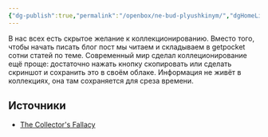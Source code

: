 ```yaml
---
{"dg-publish":true,"permalink":"/openbox/ne-bud-plyushkinym/","dgHomeLink":false,"dgPassFrontmatter":true}
---
```



В нас всех есть скрытое желание к коллекционированию. Вместо того, чтобы начать писать блог пост мы читаем и складываем в getpocket сотни статей по теме. Современный мир сделал коллеционирование ещё проще: достаточно нажать кнопку скопировать или сделать скриншот и сохранить это в своём облаке. Информация не живёт в коллекциях, она там сохраняется для среза времени.

## Источники

- [The Collector's Fallacy](https://zettelkasten.de/posts/collectors-fallacy/)